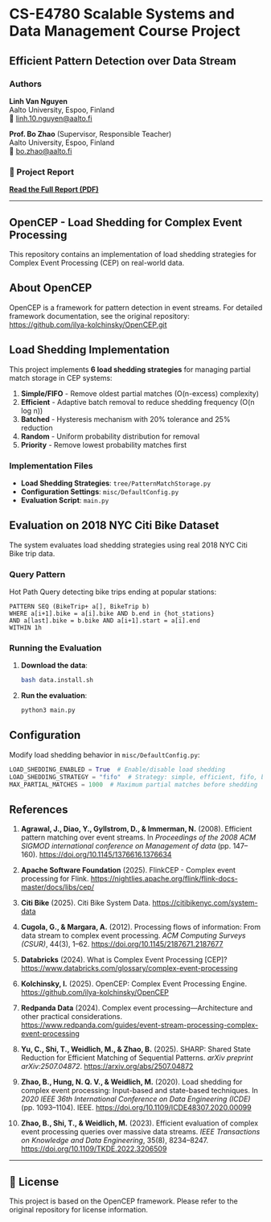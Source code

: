 # CS-E4780 Scalable Systems and Data Management Course Project
## Efficient Pattern Detection over Data Stream

### Authors

**Linh Van Nguyen**  
Aalto University, Espoo, Finland  
📧 linh.10.nguyen@aalto.fi

**Prof. Bo Zhao** (Supervisor, Responsible Teacher)  
Aalto University, Espoo, Finland  
📧 bo.zhao@aalto.fi

### 📄 Project Report

[**Read the Full Report (PDF)**](./Efficient_Pattern_Detection_over_Data_Stream-6.pdf)

---

## OpenCEP - Load Shedding for Complex Event Processing

This repository contains an implementation of load shedding strategies for Complex Event Processing (CEP) on real-world data.

## About OpenCEP

OpenCEP is a framework for pattern detection in event streams. For detailed framework documentation, see the original repository: https://github.com/ilya-kolchinsky/OpenCEP.git

## Load Shedding Implementation

This project implements **6 load shedding strategies** for managing partial match storage in CEP systems:

1. **Simple/FIFO** - Remove oldest partial matches (O(n-excess) complexity)
2. **Efficient** - Adaptive batch removal to reduce shedding frequency (O(n log n))
3. **Batched** - Hysteresis mechanism with 20% tolerance and 25% reduction
4. **Random** - Uniform probability distribution for removal
5. **Priority** - Remove lowest probability matches first

### Implementation Files

- **Load Shedding Strategies**: `tree/PatternMatchStorage.py`
- **Configuration Settings**: `misc/DefaultConfig.py`
- **Evaluation Script**: `main.py`

## Evaluation on 2018 NYC Citi Bike Dataset

The system evaluates load shedding strategies using real 2018 NYC Citi Bike trip data.

### Query Pattern

Hot Path Query detecting bike trips ending at popular stations:
```
PATTERN SEQ (BikeTrip+ a[], BikeTrip b)
WHERE a[i+1].bike = a[i].bike AND b.end in {hot_stations}
AND a[last].bike = b.bike AND a[i+1].start = a[i].end
WITHIN 1h
```

### Running the Evaluation

1. **Download the data**:
   ```bash
   bash data.install.sh
   ```

2. **Run the evaluation**:
   ```bash
   python3 main.py
   ```

## Configuration

Modify load shedding behavior in `misc/DefaultConfig.py`:

```python
LOAD_SHEDDING_ENABLED = True  # Enable/disable load shedding
LOAD_SHEDDING_STRATEGY = "fifo"  # Strategy: simple, efficient, fifo, batched, random, priority
MAX_PARTIAL_MATCHES = 1000  # Maximum partial matches before shedding
```

## References

1. **Agrawal, J., Diao, Y., Gyllstrom, D., & Immerman, N.** (2008). Efficient pattern matching over event streams. In *Proceedings of the 2008 ACM SIGMOD international conference on Management of data* (pp. 147–160). https://doi.org/10.1145/1376616.1376634

2. **Apache Software Foundation** (2025). FlinkCEP - Complex event processing for Flink. https://nightlies.apache.org/flink/flink-docs-master/docs/libs/cep/

3. **Citi Bike** (2025). Citi Bike System Data. https://citibikenyc.com/system-data

4. **Cugola, G., & Margara, A.** (2012). Processing flows of information: From data stream to complex event processing. *ACM Computing Surveys (CSUR)*, 44(3), 1–62. https://doi.org/10.1145/2187671.2187677

5. **Databricks** (2024). What is Complex Event Processing [CEP]? https://www.databricks.com/glossary/complex-event-processing

6. **Kolchinsky, I.** (2025). OpenCEP: Complex Event Processing Engine. https://github.com/ilya-kolchinsky/OpenCEP

7. **Redpanda Data** (2024). Complex event processing—Architecture and other practical considerations. https://www.redpanda.com/guides/event-stream-processing-complex-event-processing

8. **Yu, C., Shi, T., Weidlich, M., & Zhao, B.** (2025). SHARP: Shared State Reduction for Efficient Matching of Sequential Patterns. *arXiv preprint arXiv:2507.04872*. https://arxiv.org/abs/2507.04872

9. **Zhao, B., Hung, N. Q. V., & Weidlich, M.** (2020). Load shedding for complex event processing: Input-based and state-based techniques. In *2020 IEEE 36th International Conference on Data Engineering (ICDE)* (pp. 1093–1104). IEEE. https://doi.org/10.1109/ICDE48307.2020.00099

10. **Zhao, B., Shi, T., & Weidlich, M.** (2023). Efficient evaluation of complex event processing queries over massive data streams. *IEEE Transactions on Knowledge and Data Engineering*, 35(8), 8234–8247. https://doi.org/10.1109/TKDE.2022.3206509

---

## 📄 License

This project is based on the OpenCEP framework. Please refer to the original repository for license information.
